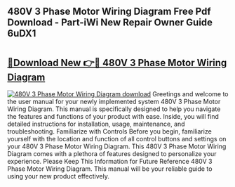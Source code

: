 ## 480V 3 Phase Motor Wiring Diagram Free Pdf Download - Part-iWi New Repair Owner Guide 6uDX1

# <h2><a href="http://dflqbq.blite.top/?on=480V+3+Phase+Motor+Wiring+Diagram">🔗Download New 👉🔴 480V 3 Phase Motor Wiring Diagram</a></h2>

[![480V 3 Phase Motor Wiring Diagram download](https://i.imgur.com/lujVjoI.png)](http://dflqbq.blite.top/?on=480V+3+Phase+Motor+Wiring+Diagram)
Greetings and welcome to the user manual for your newly implemented system 480V 3 Phase Motor Wiring Diagram. This manual is specifically designed to help you navigate the features and functions of your product with ease. Inside, you will find detailed instructions for installation, usage, maintenance, and troubleshooting. Familiarize with Controls Before you begin, familiarize yourself with the location and function of all control buttons and settings on your 480V 3 Phase Motor Wiring Diagram. This 480V 3 Phase Motor Wiring Diagram comes with a plethora of features designed to personalize your experience. Please Keep This Information for Future Reference 480V 3 Phase Motor Wiring Diagram. This manual will be your reliable guide to using your new product effectively.
